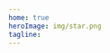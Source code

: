 ```yaml
---
home: true
heroImage: img/star.png
tagline:
---
```



<script>
import SearchBox from '@SearchBox'

export default {
  components: { SearchBox }
}
</script>